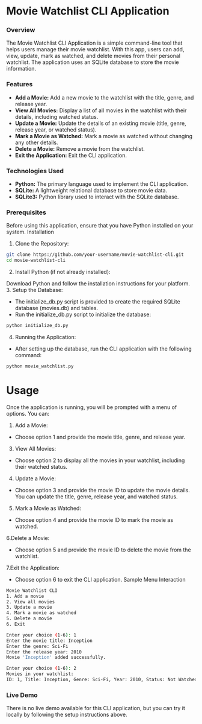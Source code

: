 # Movie Watchlist CLI Application

### Overview
The Movie Watchlist CLI Application is a simple command-line tool that helps users manage their movie watchlist. With this app, users can add, view, update, mark as watched, and delete movies from their personal watchlist. The application uses an SQLite database to store the movie information.

### Features
- **Add a Movie:** Add a new movie to the watchlist with the title, genre, and release year.
- **View All Movies:** Display a list of all movies in the watchlist with their details, including watched status.
- **Update a Movie:** Update the details of an existing movie (title, genre, release year, or watched status).
- **Mark a Movie as Watched:** Mark a movie as watched without changing any other details.
- **Delete a Movie:** Remove a movie from the watchlist.
- **Exit the Application:** Exit the CLI application.
  
### Technologies Used
- **Python:** The primary language used to implement the CLI application.
- **SQLite:** A lightweight relational database to store movie data.
- **SQLite3:** Python library used to interact with the SQLite database.
  
### Prerequisites
Before using this application, ensure that you have Python installed on your system.
Installation
1. Clone the Repository:
```bash
git clone https://github.com/your-username/movie-watchlist-cli.git
cd movie-watchlist-cli
```
2. Install Python (if not already installed):

Download Python and follow the installation instructions for your platform.
3. Setup the Database:

- The initialize_db.py script is provided to create the required SQLite database (movies.db) and tables.
- Run the initialize_db.py script to initialize the database:
  
```bash
python initialize_db.py
```
4. Running the Application:
- After setting up the database, run the CLI application with the following command:
```bash
python movie_watchlist.py
```
# Usage
Once the application is running, you will be prompted with a menu of options. You can:

1. Add a Movie:
- Choose option 1 and provide the movie title, genre, and release year.

3. View All Movies:
- Choose option 2 to display all the movies in your watchlist, including their watched status.

4. Update a Movie:
- Choose option 3 and provide the movie ID to update the movie details. You can update the title, genre, release year, and watched status.

5. Mark a Movie as Watched:
- Choose option 4 and provide the movie ID to mark the movie as watched.

6.Delete a Movie:
- Choose option 5 and provide the movie ID to delete the movie from the watchlist.

7.Exit the Application:
- Choose option 6 to exit the CLI application.
Sample Menu Interaction
```bash
Movie Watchlist CLI
1. Add a movie
2. View all movies
3. Update a movie
4. Mark a movie as watched
5. Delete a movie
6. Exit

Enter your choice (1-6): 1
Enter the movie title: Inception
Enter the genre: Sci-Fi
Enter the release year: 2010
Movie 'Inception' added successfully.

Enter your choice (1-6): 2
Movies in your watchlist:
ID: 1, Title: Inception, Genre: Sci-Fi, Year: 2010, Status: Not Watched
```
### Live Demo
There is no live demo available for this CLI application, but you can try it locally by following the setup instructions above.
